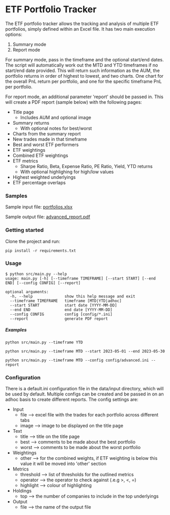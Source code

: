 # ETF Portfolio Tracker
The ETF portfolio tracker allows the tracking and analysis of multiple ETF portfolios, simply defined within an Excel file.
It has two main execution options:
1) Summary mode
2) Report mode

For summary mode, pass in the timeframe and the optional start/end dates.
The script will automatically work out the MTD and YTD timeframes if no start/end date provided.
This will return such information as the AUM, the portfolio returns in order of highest to lowest, and two charts.
One chart for the overall PnL return per portfolio, and one for the specific timeframe PnL per portfolio.

For report mode, an additional parameter 'report' should be passed in.
This will create a PDF report (sample below) with the following pages:
- Title page
  - Includes AUM and optional image
- Summary returns
  - With optional notes for best/worst
- Charts from the summary report
- New trades made in that timeframe
- Best and worst ETF performers
- ETF weightings
- Combined ETF weightings
- ETF metrics
  - Sharpe Ratio, Beta, Expense Ratio, PE Ratio, Yield, YTD returns
  - With optional highlighing for high/low values
- Highest weighted underlyings
- ETF percentage overlaps

### Samples
Sample input file: [portfolios.xlsx](data/input/portfolios.xlsx)

Sample output file: [advanced_report.pdf](data/output/advanced_report.pdf)

### Getting started
Clone the project and run:
```
pip install -r requirements.txt
```

### Usage
```
$ python src/main.py --help
usage: main.py [-h] [--timeframe TIMEFRAME] [--start START] [--end END] [--config CONFIG] [--report]

optional arguments:
  -h, --help              show this help message and exit
  --timeframe TIMEFRAME   timeframe [MTD|YTD|adhoc]
  --start START           start date [YYYY-MM-DD]
  --end END               end date [YYYY-MM-DD]
  --config CONFIG         config [config/*.ini]
  --report                generate PDF report
```

##### Examples
```
python src/main.py --timeframe YTD

python src/main.py --timeframe MTD --start 2023-05-01 --end 2023-05-30

python src/main.py --timeframe MTD --config config/advanced.ini --report
```

### Configuration
There is a default.ini configuration file in the data/input directory, which will be used by default.
Multiple configs can be created and be passed in on an adhoc basis to create different reports.
The config settings are:
- Input
  - file --> excel file with the trades for each portfolio across different tabs
  - image --> image to be displayed on the title page
- Text
  - title --> title on the title page
  - best --> comments to be made about the best portfolio
  - worst --> comments to be made about the worst portfolio
- Weightings
  - other --> for the combined weights, if ETF weighting is below this value it will be moved into 'other' section
- Metrics
  - threshold --> list of thresholds for the outlined metrics
  - operator --> the operator to check against (.e.g >, <, =)
  - highlight --> colour of highlighting
- Holdings
  - top --> the number of companies to include in the top underlyings
- Output
  - file --> the name of the output file

